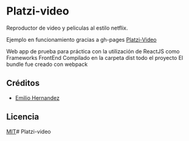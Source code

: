 # Platzi-video

Reproductor de video y peliculas al estilo netflix.

Ejemplo en funcionamiento gracias a gh-pages [Platzi-Video](https://eherna40.github.io/platzi-video/)

Web app de prueba para práctica con la utilización de ReactJS como Frameworks FrontEnd
Compilado en la carpeta dist todo el proyecto
El bundle fue creado con webpack

## Créditos

- [Emilio Hernandez](https://www.linkedin.com/in/emilio-rafael-hernandez-perez-3a8bb540/)

## Licencia

[MIT](https://opensource.org/licenses/MIT)# Platzi-video

